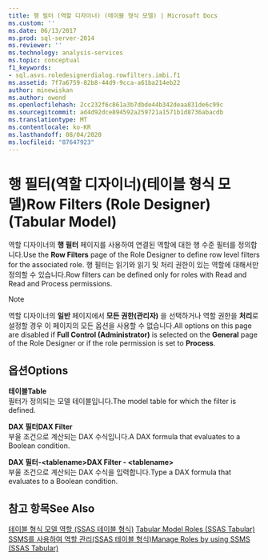 ```yaml
---
title: 행 필터 (역할 디자이너) (테이블 형식 모델) | Microsoft Docs
ms.custom: ''
ms.date: 06/13/2017
ms.prod: sql-server-2014
ms.reviewer: ''
ms.technology: analysis-services
ms.topic: conceptual
f1_keywords:
- sql.asvs.roledesignerdialog.rowfilters.imbi.f1
ms.assetid: 7f7a6759-82b8-44d9-9cca-a61ba214eb22
author: minewiskan
ms.author: owend
ms.openlocfilehash: 2cc232f6c861a3b7dbde44b342deaa831de6c99c
ms.sourcegitcommit: ad4d92dce894592a259721a1571b1d8736abacdb
ms.translationtype: MT
ms.contentlocale: ko-KR
ms.lasthandoff: 08/04/2020
ms.locfileid: "87647923"
---
```

# <a name="row-filters-role-designertabular-model"></a><span data-ttu-id="78811-102">행 필터(역할 디자이너)(테이블 형식 모델)</span><span class="sxs-lookup"><span data-stu-id="78811-102">Row Filters (Role Designer)(Tabular Model)</span></span>
  <span data-ttu-id="78811-103">역할 디자이너의 **행 필터** 페이지를 사용하여 연결된 역할에 대한 행 수준 필터를 정의합니다.</span><span class="sxs-lookup"><span data-stu-id="78811-103">Use the **Row Filters** page of the Role Designer to define row level filters for the associated role.</span></span> <span data-ttu-id="78811-104">행 필터는 읽기와 읽기 및 처리 권한이 있는 역할에 대해서만 정의할 수 있습니다.</span><span class="sxs-lookup"><span data-stu-id="78811-104">Row filters can be defined only for roles with Read and Read and Process permissions.</span></span>  
  
> [!NOTE]  
>  <span data-ttu-id="78811-105">역할 디자이너의 **일반** 페이지에서 **모든 권한(관리자)** 을 선택하거나 역할 권한을 **처리**로 설정할 경우 이 페이지의 모든 옵션을 사용할 수 없습니다.</span><span class="sxs-lookup"><span data-stu-id="78811-105">All options on this page are disabled if **Full Control (Administrator)** is selected on the **General** page of the Role Designer or if the role permission is set to **Process**.</span></span>  
  
## <a name="options"></a><span data-ttu-id="78811-106">옵션</span><span class="sxs-lookup"><span data-stu-id="78811-106">Options</span></span>  
 <span data-ttu-id="78811-107">**테이블**</span><span class="sxs-lookup"><span data-stu-id="78811-107">**Table**</span></span>  
 <span data-ttu-id="78811-108">필터가 정의되는 모델 테이블입니다.</span><span class="sxs-lookup"><span data-stu-id="78811-108">The model table for which the filter is defined.</span></span>  
  
 <span data-ttu-id="78811-109">**DAX 필터**</span><span class="sxs-lookup"><span data-stu-id="78811-109">**DAX Filter**</span></span>  
 <span data-ttu-id="78811-110">부울 조건으로 계산되는 DAX 수식입니다.</span><span class="sxs-lookup"><span data-stu-id="78811-110">A DAX formula that evaluates to a Boolean condition.</span></span>  
  
 <span data-ttu-id="78811-111">**DAX 필터-\<tablename>**</span><span class="sxs-lookup"><span data-stu-id="78811-111">**DAX Filter - \<tablename>**</span></span>  
 <span data-ttu-id="78811-112">부울 조건으로 계산되는 DAX 수식을 입력합니다.</span><span class="sxs-lookup"><span data-stu-id="78811-112">Type a DAX formula that evaluates to a Boolean condition.</span></span>  
  
## <a name="see-also"></a><span data-ttu-id="78811-113">참고 항목</span><span class="sxs-lookup"><span data-stu-id="78811-113">See Also</span></span>  
 <span data-ttu-id="78811-114">[테이블 형식 모델 역할 &#40;SSAS 테이블 형식&#41;](tabular-models/roles-ssas-tabular.md) </span><span class="sxs-lookup"><span data-stu-id="78811-114">[Tabular Model Roles &#40;SSAS Tabular&#41;](tabular-models/roles-ssas-tabular.md) </span></span>  
 [<span data-ttu-id="78811-115">SSMS를 사용하여 역할 관리&#40;SSAS 테이블 형식&#41;</span><span class="sxs-lookup"><span data-stu-id="78811-115">Manage Roles by using SSMS &#40;SSAS Tabular&#41;</span></span>](tabular-models/manage-roles-by-using-ssms-ssas-tabular.md)  
  
  
